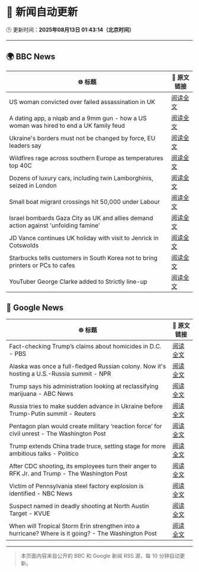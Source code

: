 # 🧠 新闻自动更新

🕒 更新时间：**2025年08月13日 01:43:14（北京时间）**

---

## 🌍 BBC News

| 🌐 标题 | 🔗 原文链接 |
|--------|-------------|
| US woman convicted over failed assassination in UK | [阅读全文](https://www.bbc.com/news/articles/c4gj87jxg78o?at_medium=RSS&at_campaign=rss) |
| A dating app, a niqab and a 9mm gun - how a US woman was hired to end a UK family feud | [阅读全文](https://www.bbc.com/news/articles/cn72x5p8801o?at_medium=RSS&at_campaign=rss) |
| Ukraine's borders must not be changed by force, EU leaders say | [阅读全文](https://www.bbc.com/news/articles/clyrlvwx9rgo?at_medium=RSS&at_campaign=rss) |
| Wildfires rage across southern Europe as temperatures top 40C | [阅读全文](https://www.bbc.com/news/articles/cdd3my4e0pqo?at_medium=RSS&at_campaign=rss) |
| Dozens of luxury cars, including twin Lamborghinis, seized in London | [阅读全文](https://www.bbc.com/news/articles/cp948xjkpkdo?at_medium=RSS&at_campaign=rss) |
| Small boat migrant crossings hit 50,000 under Labour | [阅读全文](https://www.bbc.com/news/articles/c8e1xkwd74wo?at_medium=RSS&at_campaign=rss) |
| Israel bombards Gaza City as UK and allies demand action against 'unfolding famine' | [阅读全文](https://www.bbc.com/news/articles/clyj0dd0qj9o?at_medium=RSS&at_campaign=rss) |
| JD Vance continues UK holiday with visit to Jenrick in Cotswolds | [阅读全文](https://www.bbc.com/news/articles/cx29n78gg0vo?at_medium=RSS&at_campaign=rss) |
| Starbucks tells customers in South Korea not to bring printers or PCs to cafes | [阅读全文](https://www.bbc.com/news/articles/c207v3q9w08o?at_medium=RSS&at_campaign=rss) |
| YouTuber George Clarke added to Strictly line-up | [阅读全文](https://www.bbc.com/news/articles/cly3318nrmpo?at_medium=RSS&at_campaign=rss) |

## 📰 Google News

| 🌐 标题 | 🔗 原文链接 |
|--------|-------------|
| Fact-checking Trump’s claims about homicides in D.C. - PBS | [阅读全文](https://news.google.com/rss/articles/CBMikgFBVV95cUxOei1JS24wVS1DNUtQcUl6Q0tXY21YNUY1SldPanAxdGhqVW1yX3g1UnJ3aTNXM1BsSDZvTXZhbkxJV20xQUJFZ1NQMUx4ODZUelJrYWNmNUp1dmJfNTFOcGtMQk5PaG95MmVnWDhZQmViZy1hbTV3MkI4b0N2ZS1TRjFCUTJJMUo4eHRWWE5JdEhVdw?oc=5) |
| Alaska was once a full-fledged Russian colony. Now it's hosting a U.S.-Russia summit - NPR | [阅读全文](https://news.google.com/rss/articles/CBMigwFBVV95cUxNdGxqM092SEJZMnQ3TlRPUC0yUW9Nb3pkcFo0S2hpNjlsMlZXRzhJdFRORDRlZjZNSkRtdGgxZmQwQUpBdUJXZUFDOGZ0dU53SDFCT2pwcFg5VjUzblJDRWt1SFNJVmcxUHBqN3B2N1RDelJNSHktcVRYT3J0dVVsZjByWQ?oc=5) |
| Trump says his administration looking at reclassifying marijuana - ABC News | [阅读全文](https://news.google.com/rss/articles/CBMimwFBVV95cUxNd2RSazNmbEI5Q3B2NmtNS3VfR1FfT1UzOGZXVVh4TmVXRklYRjBQczZGQVRLbjZXaHBORXhOMFZ4RENfeFNYMlA2YjB4VlZmSUdSTDk0bHdkRUxkMm1nbmxKeTZUaGUxWHJUQUJHalU1MnpZeHduZng1T0Q3ajJpV0JrU1RfSjlMSHkyWF9EYnk0OHgySG9pNXM3VdIBoAFBVV95cUxNYnhNZjZLeklsYUFKLS1INmJXQnVNLWFqYlFETWd3YVdwb3JnWlFvZlE5cWJ2bXRZdHZFNkNKWTdFNDNvcFc1eFBhdnZYaFV2VnNvODgxXzYyX08tSkpHQVRPcV8zbmNYd0RBNF9iUUZnTG9USjBGWnhGSUxoUjFqcUJCaW1CRkpXS2s1OE5BSzJCOTV4ZzBJVl9nbU5UMVdL?oc=5) |
| Russia tries to make sudden advance in Ukraine before Trump-Putin summit - Reuters | [阅读全文](https://news.google.com/rss/articles/CBMitgFBVV95cUxOcHNDOTJMLWZwN181VzM5aVZyWl94ZGg5ejJrVEcyNnZpUWJ4Q3F0dktuNVRsNWx0cFF4Y3FKMHBxTm1XQjd4aU1vU1lkT2E0RURwb01ZRm9ESmRwSWpNQlFoQk9rclZ1dkxLNHhtLVk0ZFVNazByaF9Rb0tjRUxhVWtIVHo2b2ZZQjJsQ3hoZVJRdU9aWWtZZ3hHQ0VNV05qNFppQlNrRkphdlRLRnh1aVZUMnJrZw?oc=5) |
| Pentagon plan would create military ‘reaction force’ for civil unrest - The Washington Post | [阅读全文](https://news.google.com/rss/articles/CBMikgFBVV95cUxQR3BkYnJoaUVPVndlMUdrTzBEOGFidUVEVTQydUo1UjQ5Y2xXNXk5T0FVaWcxREdmOWxWaE9GUklJbmJjSW81MDZtZi0tbUJHVE1rMFJ1Y2ZfbjdabmR1bzJpS1kzcWRPeEZLeWltakhYckRpSmF5Mk9kY2VmWVVJTmN3UExzSXAxTi1FRVBjbnI4QQ?oc=5) |
| Trump extends China trade truce, setting stage for more ambitious talks - Politico | [阅读全文](https://news.google.com/rss/articles/CBMikwFBVV95cUxOdnprVzV6UGdTUUExam9xWnZwb2lvYl9jMnBWWmlnUlpwX0hfbWMtclpIeGhmYzh4RFVTdVo5ZkNZZTZjMzd6SmNTSzZDUmxLeFUtM2ZKQWZ5aXloN0lSX2ZhQUdzcVo0Nngya3EtUUtidEw5c1pIMXBSUFNWOG5UZExhTktseDZXTWJZNVRGOF9jaHc?oc=5) |
| After CDC shooting, its employees turn their anger to RFK Jr. and Trump - The Washington Post | [阅读全文](https://news.google.com/rss/articles/CBMiigFBVV95cUxPSTV1U3NtdmJselozWHdqU2NBV1RCWndYYkFKV01LamQ2dzk3OEV3WWRpTWNlY2Z0V005Z0FMd2haclNsU215Skd0cllXSkwtNElOVWd4eDYzcF9kN3RZcTIzWjQxUXE2SVFkVUlXUlRQZkE2QzRjR21BRjVrcDhzTTVEVlViVmdmR3c?oc=5) |
| Victim of Pennsylvania steel factory explosion is identified - NBC News | [阅读全文](https://news.google.com/rss/articles/CBMipAFBVV95cUxOSFBWbm5aRnVaRG9BSlkxQWVKOWZSNHdjV3VvZEpNY0VzenBxc2RXY3NMbHpvbUo1ZDlSanBVM1NWZHE3eV9wREo0SnZVNHpnRjZrY3U5alR1dUYzWHp6a25wNlkzT1VrXzFLLW1OVXc4Q2xkNHYxcjh3NVpSVHNlZXl6OFVyazl0WThyQ3hGYWpYRGc1a3EyeTh0Tmx2R3RoUGpfbdIBVkFVX3lxTE92TF9sZ2RfNjdORXFjeXc5STc5b1hnbnFmcUpBaDR0RkhFSktTRHU2N2tkbWo1Wm1Td2w0Rmd4MmtrRUtLR1dySU5sRVNrWElOS1pOTnd3?oc=5) |
| Suspect named in deadly shooting at North Austin Target - KVUE | [阅读全文](https://news.google.com/rss/articles/CBMiugFBVV95cUxPVnpHRENZX2ZsSkRGMTZGQUZiZkhZQW5BQzVDNE1rNUNYRmpvWng0Um4tVzZDZVI2WkRqMmZ2S2tqU3ZPMVZnR0hhSlg4NmZLRUVVa09aZjdENnVNdjRuZ3dFOFpLQV9Ed041WHRULTNTME5EOXJOVGxBQkd5eF9BTkNVQlgzUEo0S0huQURmSDJpU05zV1FmVGlhSmhpS2lSLWFGRlBObVpqcVRYeGNPOG9kT3YzR2pScHc?oc=5) |
| When will Tropical Storm Erin strengthen into a hurricane? Where is it going? - The Washington Post | [阅读全文](https://news.google.com/rss/articles/CBMimgFBVV95cUxQQjJkTDRmVHl0Zkk0eFlPWEZXbE9sSjZjQ081NzEydE9NWFQyXy1PWExqdWZrb3NVM2o3dmdMNnZzanI2WmNxc1dPTVJqd05PSDZTWk5GQ0ZnaENNTENZaGxrYzhNWUpXVFNXelFGd3otSFc4VnJBNVNMcFY2YWNBRkxUc19ZQ3lXMFRqUnlwWWlqQXdZdXhZenNR?oc=5) |

---
> 本页面内容来自公开的 BBC 和 Google 新闻 RSS 源，每 10 分钟自动更新。